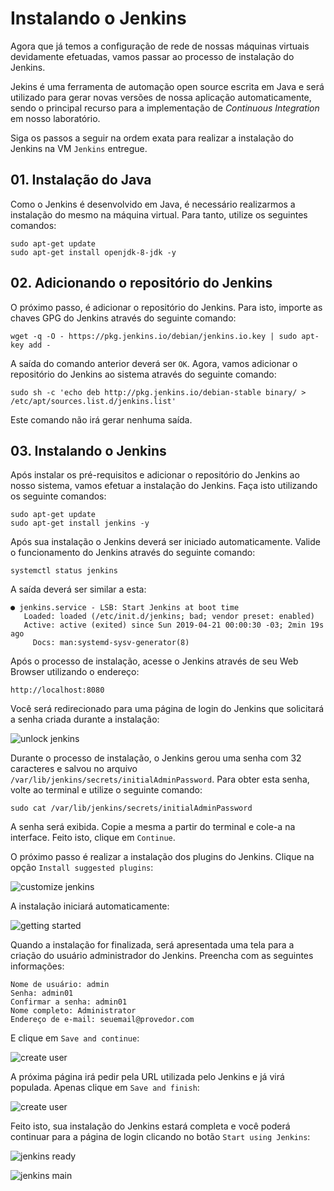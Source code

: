 # Instalando o Jenkins

Agora que já temos a configuração de rede de nossas máquinas virtuais devidamente efetuadas, vamos passar ao processo de instalação do Jenkins.

Jekins é uma ferramenta de automação open source escrita em Java e será utilizado para gerar novas versões de nossa aplicação automaticamente, sendo o principal recurso para a implementação de *Continuous Integration* em nosso laboratório.

Siga os passos a seguir na ordem exata para realizar a instalação do Jenkins na VM `Jenkins` entregue.

## 01. Instalação do Java

Como o Jenkins é desenvolvido em Java, é necessário realizarmos a instalação do mesmo na máquina virtual. Para tanto, utilize os seguintes comandos:

    sudo apt-get update
    sudo apt-get install openjdk-8-jdk -y

## 02. Adicionando o repositório do Jenkins

O próximo passo, é adicionar o repositório do Jenkins. Para isto, importe as chaves GPG do Jenkins através do seguinte comando:

    wget -q -O - https://pkg.jenkins.io/debian/jenkins.io.key | sudo apt-key add -

A saída do comando anterior deverá ser `OK`.
Agora, vamos adicionar o repositório do Jenkins ao sistema através do seguinte comando:

    sudo sh -c 'echo deb http://pkg.jenkins.io/debian-stable binary/ > /etc/apt/sources.list.d/jenkins.list'

Este comando não irá gerar nenhuma saída.

## 03. Instalando o Jenkins

Após instalar os pré-requisitos e adicionar o repositório do Jenkins ao nosso sistema, vamos efetuar a instalação do Jenkins. Faça isto utilizando os seguinte comandos:

    sudo apt-get update
    sudo apt-get install jenkins -y

Após sua instalação o Jenkins deverá ser iniciado automaticamente. Valide o funcionamento do Jenkins através do seguinte comando:

    systemctl status jenkins

A saída deverá ser similar a esta:

    ● jenkins.service - LSB: Start Jenkins at boot time
       Loaded: loaded (/etc/init.d/jenkins; bad; vendor preset: enabled)
       Active: active (exited) since Sun 2019-04-21 00:00:30 -03; 2min 19s ago
         Docs: man:systemd-sysv-generator(8)

Após o processo de instalação, acesse o Jenkins através de seu Web Browser utilizando o endereço:

    http://localhost:8080

Você será redirecionado para uma página de login do Jenkins que solicitará a senha criada durante a instalação:

![unlock jenkins](/02-InstalandoJenkins/images/unlock-jenkins.jpg)

Durante o processo de instalação, o Jenkins gerou uma senha com 32 caracteres e salvou no arquivo `/var/lib/jenkins/secrets/initialAdminPassword`. Para obter esta senha, volte ao terminal e utilize o seguinte comando:

    sudo cat /var/lib/jenkins/secrets/initialAdminPassword

A senha será exibida. Copie a mesma a partir do terminal e cole-a na interface. Feito isto, clique em `Continue`.

O próximo passo é realizar a instalação dos plugins do Jenkins. Clique na opção `Install suggested plugins`:

![customize jenkins](/02-InstalandoJenkins/images/customize-jenkins.jpg)

A instalação iniciará automaticamente:

![getting started](/02-InstalandoJenkins/images/jenkins-getting-started.jpg)

Quando a instalação for finalizada, será apresentada uma tela para a criação do usuário administrador do Jenkins. Preencha com as seguintes informações:

    Nome de usuário: admin
    Senha: admin01
    Confirmar a senha: admin01
    Nome completo: Administrator
    Endereço de e-mail:	seuemail@provedor.com

E clique em `Save and continue`:

![create user](/02-InstalandoJenkins/images/create-user.png)

A próxima página irá pedir pela URL utilizada pelo Jenkins e já virá populada. Apenas clique em `Save and finish`:

![create user](/02-InstalandoJenkins/images/instance-configuration.png)

Feito isto, sua instalação do Jenkins estará completa e você poderá continuar para a página de login clicando no botão `Start using Jenkins`:

![jenkins ready](/02-InstalandoJenkins/images/jenkins-ready.png)

![jenkins main](/02-InstalandoJenkins/images/jenkins-main.png)
